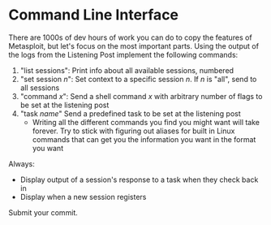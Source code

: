 # Command Line Interface
There are 1000s of dev hours of work you can do to copy the features of Metasploit, but let's focus on the most important parts. Using the output of the logs from the Listening Post implement the following commands:

1. "list sessions": Print info about all available sessions, numbered
2. "set session _n_": Set context to a specific session _n_. If _n_ is "all", send to all sessions
3. "command _x_": Send  a shell command _x_ with arbitrary number of flags to be set at the listening post
4. "task _name_" Send a predefined task to be set at the listening post  
     * Writing all the different commands you find you might want will take forever. Try to stick with figuring out aliases for built in Linux commands that can get you the information you want in the format you want

Always:

* Display output of a session's response to a task when they check back in
* Display when a new session registers

Submit your commit.